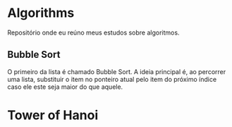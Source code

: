 # Algorithms

Repositório onde eu reúno meus estudos sobre algoritmos.



## Bubble Sort

O primeiro da lista é chamado Bubble Sort. A ideia principal é, ao percorrer uma lista, substituir o item no ponteiro atual pelo item do próximo índice caso ele este seja maior do que aquele. 

# Tower of Hanoi

